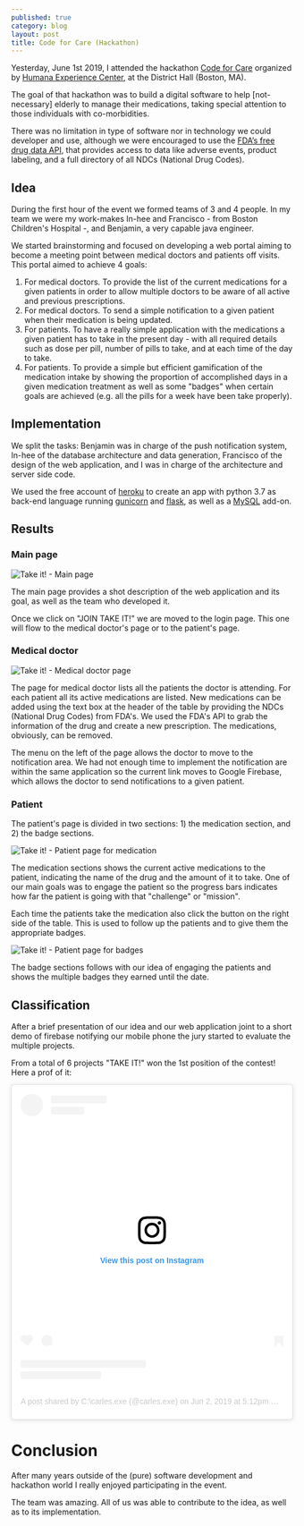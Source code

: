 ```yaml
---
published: true
category: blog
layout: post
title: Code for Care (Hackathon)
---
```


Yesterday, June 1st 2019, I attended the hackathon [Code for Care](https://www.eventbrite.com/e/code-for-care-registration-61114962498#) organized by [Humana Experience Center](https://www.humana.io/), at the District Hall (Boston, MA).

The goal of that hackathon was to build a digital software to help [not-necessary] elderly to manage their medications, taking special attention to those individuals with co-morbidities.

There was no limitation in type of software nor in technology we could developer and use, although we were encouraged to use the [FDA’s free drug data API](https://open.fda.gov/apis/authentication/), that provides access to data like adverse events, product labeling, and a full directory of all NDCs (National Drug Codes).

## Idea

During the first hour of the event we formed teams of 3 and 4 people. In my team we were my work-makes In-hee and Francisco - from Boston Children's Hospital -, and Benjamin, a very capable java engineer.

We started brainstorming and focused on developing a web portal aiming to become a meeting point between medical doctors and patients off visits. This portal aimed to achieve 4 goals:

  1. For medical doctors. To provide the list of the current medications for a given patients in order to allow multiple doctors to be aware of all active and previous prescriptions.
  2. For medical doctors. To send a simple notification to a given patient when their medication is being updated.
  3. For patients. To have a really simple application with the medications a given patient has to take in the present day - with all required details such as dose per pill, number of pills to take, and at each time of the day to take.
  4. For patients. To provide a simple but efficient gamification of the medication intake by showing the proportion of accomplished days in a given medication treatment as well as some "badges" when certain goals are achieved (e.g. all the pills for a week have been take properly).

## Implementation

We split the tasks: Benjamin was in charge of the push notification system, In-hee of the database architecture and data generation, Francisco of the design of the web application, and I was in charge of the architecture and server side code.

We used the free account of [heroku](https://www.heroku.com/) to create an app with python 3.7 as back-end language running [gunicorn](https://gunicorn.org/) and [flask](http://flask.pocoo.org/), as well as a [MySQL](https://www.mysql.com/) add-on.

## Results

### Main page

![Take it! - Main page]({{baseurl}}/assets/code-4-care-01.png)

The main page provides a shot description of the web application and its goal, as well as the team who developed it.

Once we click on "JOIN TAKE IT!" we are moved to the login page. This one will flow to the medical doctor's page or to the patient's page.

### Medical doctor

![Take it! - Medical doctor page]({{baseurl}}/assets/code-4-care-02.png)

The page for medical doctor lists all the patients the doctor is attending. For each patient all its active medications are listed. New medications can be added using the text box at the header of the table by providing the NDCs (National Drug Codes) from FDA's. We used the FDA's API to grab the information of the drug and create a new prescription. The medications, obviously, can be removed.

The menu on the left of the page allows the doctor to move to the notification area. We had not enough time to implement the notification are within the same application so the current link moves to Google Firebase, which allows the doctor to send notifications to a given patient.

### Patient

The patient's page is divided in two sections: 1) the medication section, and 2) the badge sections.

![Take it! - Patient page for medication]({{baseurl}}/assets/code-4-care-03.png)

The medication sections shows the current active medications to the patient, indicating the name of the drug and the amount of it to take. One of our main goals was to engage the patient so the progress bars indicates how far the patient is going with that "challenge" or "mission".

Each time the patients take the medication also click the button on the right side of the table. This is used to follow up the patients and to give them the appropriate badges.

![Take it! - Patient page for badges]({{baseurl}}/assets/code-4-care-04.png)

The badge sections follows with our idea of engaging the patients and shows the multiple badges they earned until the date.

## Classification

After a brief presentation of our idea and our web application joint to a short demo of firebase notifying our mobile phone the jury started to evaluate the multiple projects.

From a total of 6 projects "TAKE IT!" won the 1st position of the contest! Here a prof of it:

<blockquote class="instagram-media" data-instgrm-permalink="https://www.instagram.com/p/ByOiA-ggNSh/" data-instgrm-version="12" style=" background:#FFF; border:0; border-radius:3px; box-shadow:0 0 1px 0 rgba(0,0,0,0.5),0 1px 10px 0 rgba(0,0,0,0.15); margin: 1px; max-width:540px; min-width:326px; padding:0; width:99.375%; width:-webkit-calc(100% - 2px); width:calc(100% - 2px);"><div style="padding:16px;"> <a href="https://www.instagram.com/p/ByOiA-ggNSh/" style=" background:#FFFFFF; line-height:0; padding:0 0; text-align:center; text-decoration:none; width:100%;" target="_blank"> <div style=" display: flex; flex-direction: row; align-items: center;"> <div style="background-color: #F4F4F4; border-radius: 50%; flex-grow: 0; height: 40px; margin-right: 14px; width: 40px;"></div> <div style="display: flex; flex-direction: column; flex-grow: 1; justify-content: center;"> <div style=" background-color: #F4F4F4; border-radius: 4px; flex-grow: 0; height: 14px; margin-bottom: 6px; width: 100px;"></div> <div style=" background-color: #F4F4F4; border-radius: 4px; flex-grow: 0; height: 14px; width: 60px;"></div></div></div><div style="padding: 19% 0;"></div> <div style="display:block; height:50px; margin:0 auto 12px; width:50px;"><svg width="50px" height="50px" viewBox="0 0 60 60" version="1.1" xmlns="https://www.w3.org/2000/svg" xmlns:xlink="https://www.w3.org/1999/xlink"><g stroke="none" stroke-width="1" fill="none" fill-rule="evenodd"><g transform="translate(-511.000000, -20.000000)" fill="#000000"><g><path d="M556.869,30.41 C554.814,30.41 553.148,32.076 553.148,34.131 C553.148,36.186 554.814,37.852 556.869,37.852 C558.924,37.852 560.59,36.186 560.59,34.131 C560.59,32.076 558.924,30.41 556.869,30.41 M541,60.657 C535.114,60.657 530.342,55.887 530.342,50 C530.342,44.114 535.114,39.342 541,39.342 C546.887,39.342 551.658,44.114 551.658,50 C551.658,55.887 546.887,60.657 541,60.657 M541,33.886 C532.1,33.886 524.886,41.1 524.886,50 C524.886,58.899 532.1,66.113 541,66.113 C549.9,66.113 557.115,58.899 557.115,50 C557.115,41.1 549.9,33.886 541,33.886 M565.378,62.101 C565.244,65.022 564.756,66.606 564.346,67.663 C563.803,69.06 563.154,70.057 562.106,71.106 C561.058,72.155 560.06,72.803 558.662,73.347 C557.607,73.757 556.021,74.244 553.102,74.378 C549.944,74.521 548.997,74.552 541,74.552 C533.003,74.552 532.056,74.521 528.898,74.378 C525.979,74.244 524.393,73.757 523.338,73.347 C521.94,72.803 520.942,72.155 519.894,71.106 C518.846,70.057 518.197,69.06 517.654,67.663 C517.244,66.606 516.755,65.022 516.623,62.101 C516.479,58.943 516.448,57.996 516.448,50 C516.448,42.003 516.479,41.056 516.623,37.899 C516.755,34.978 517.244,33.391 517.654,32.338 C518.197,30.938 518.846,29.942 519.894,28.894 C520.942,27.846 521.94,27.196 523.338,26.654 C524.393,26.244 525.979,25.756 528.898,25.623 C532.057,25.479 533.004,25.448 541,25.448 C548.997,25.448 549.943,25.479 553.102,25.623 C556.021,25.756 557.607,26.244 558.662,26.654 C560.06,27.196 561.058,27.846 562.106,28.894 C563.154,29.942 563.803,30.938 564.346,32.338 C564.756,33.391 565.244,34.978 565.378,37.899 C565.522,41.056 565.552,42.003 565.552,50 C565.552,57.996 565.522,58.943 565.378,62.101 M570.82,37.631 C570.674,34.438 570.167,32.258 569.425,30.349 C568.659,28.377 567.633,26.702 565.965,25.035 C564.297,23.368 562.623,22.342 560.652,21.575 C558.743,20.834 556.562,20.326 553.369,20.18 C550.169,20.033 549.148,20 541,20 C532.853,20 531.831,20.033 528.631,20.18 C525.438,20.326 523.257,20.834 521.349,21.575 C519.376,22.342 517.703,23.368 516.035,25.035 C514.368,26.702 513.342,28.377 512.574,30.349 C511.834,32.258 511.326,34.438 511.181,37.631 C511.035,40.831 511,41.851 511,50 C511,58.147 511.035,59.17 511.181,62.369 C511.326,65.562 511.834,67.743 512.574,69.651 C513.342,71.625 514.368,73.296 516.035,74.965 C517.703,76.634 519.376,77.658 521.349,78.425 C523.257,79.167 525.438,79.673 528.631,79.82 C531.831,79.965 532.853,80.001 541,80.001 C549.148,80.001 550.169,79.965 553.369,79.82 C556.562,79.673 558.743,79.167 560.652,78.425 C562.623,77.658 564.297,76.634 565.965,74.965 C567.633,73.296 568.659,71.625 569.425,69.651 C570.167,67.743 570.674,65.562 570.82,62.369 C570.966,59.17 571,58.147 571,50 C571,41.851 570.966,40.831 570.82,37.631"></path></g></g></g></svg></div><div style="padding-top: 8px;"> <div style=" color:#3897f0; font-family:Arial,sans-serif; font-size:14px; font-style:normal; font-weight:550; line-height:18px;"> View this post on Instagram</div></div><div style="padding: 12.5% 0;"></div> <div style="display: flex; flex-direction: row; margin-bottom: 14px; align-items: center;"><div> <div style="background-color: #F4F4F4; border-radius: 50%; height: 12.5px; width: 12.5px; transform: translateX(0px) translateY(7px);"></div> <div style="background-color: #F4F4F4; height: 12.5px; transform: rotate(-45deg) translateX(3px) translateY(1px); width: 12.5px; flex-grow: 0; margin-right: 14px; margin-left: 2px;"></div> <div style="background-color: #F4F4F4; border-radius: 50%; height: 12.5px; width: 12.5px; transform: translateX(9px) translateY(-18px);"></div></div><div style="margin-left: 8px;"> <div style=" background-color: #F4F4F4; border-radius: 50%; flex-grow: 0; height: 20px; width: 20px;"></div> <div style=" width: 0; height: 0; border-top: 2px solid transparent; border-left: 6px solid #f4f4f4; border-bottom: 2px solid transparent; transform: translateX(16px) translateY(-4px) rotate(30deg)"></div></div><div style="margin-left: auto;"> <div style=" width: 0px; border-top: 8px solid #F4F4F4; border-right: 8px solid transparent; transform: translateY(16px);"></div> <div style=" background-color: #F4F4F4; flex-grow: 0; height: 12px; width: 16px; transform: translateY(-4px);"></div> <div style=" width: 0; height: 0; border-top: 8px solid #F4F4F4; border-left: 8px solid transparent; transform: translateY(-4px) translateX(8px);"></div></div></div> <div style="display: flex; flex-direction: column; flex-grow: 1; justify-content: center; margin-bottom: 24px;"> <div style=" background-color: #F4F4F4; border-radius: 4px; flex-grow: 0; height: 14px; margin-bottom: 6px; width: 224px;"></div> <div style=" background-color: #F4F4F4; border-radius: 4px; flex-grow: 0; height: 14px; width: 144px;"></div></div></a><p style=" color:#c9c8cd; font-family:Arial,sans-serif; font-size:14px; line-height:17px; margin-bottom:0; margin-top:8px; overflow:hidden; padding:8px 0 7px; text-align:center; text-overflow:ellipsis; white-space:nowrap;"><a href="https://www.instagram.com/p/ByOiA-ggNSh/" style=" color:#c9c8cd; font-family:Arial,sans-serif; font-size:14px; font-style:normal; font-weight:normal; line-height:17px; text-decoration:none;" target="_blank">A post shared by C:\carles.exe (@carles.exe)</a> on <time style=" font-family:Arial,sans-serif; font-size:14px; line-height:17px;" datetime="2019-06-03T00:12:33+00:00">Jun 2, 2019 at 5:12pm PDT</time></p></div></blockquote> <script async src="//www.instagram.com/embed.js"></script>

# Conclusion

After many years outside of the (pure) software development and hackathon world I really enjoyed participating in the event.

The team was amazing. All of us was able to contribute to the idea, as well as to its implementation.

